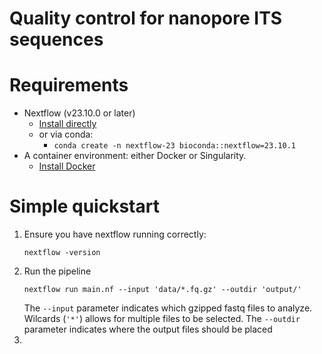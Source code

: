 # Quality control for nanopore ITS sequences

# Requirements
- Nextflow (v23.10.0 or later) 
  - [Install directly](https://www.nextflow.io/docs/latest/install.html)
  - or via conda:
    - `conda create -n nextflow-23 bioconda::nextflow=23.10.1`
- A container environment: either Docker or Singularity.
  - [Install Docker](https://docs.docker.com/engine/install/)

# Simple quickstart

1. Ensure you have nextflow running correctly:
    ```shell
    nextflow -version
    ```
2. Run the pipeline
    ```shell
    nextflow run main.nf --input 'data/*.fq.gz' --outdir 'output/'
    ```
    The `--input` parameter indicates which gzipped fastq files to analyze. Wilcards (`'*'`) allows for multiple files to be selected.
    The `--outdir` parameter indicates where the output files should be placed
3. 